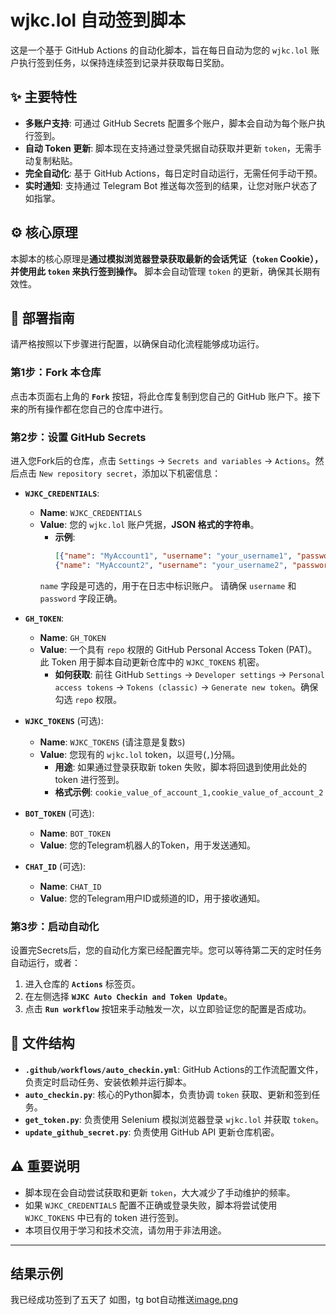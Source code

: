 # wjkc.lol 自动签到脚本

这是一个基于 GitHub Actions 的自动化脚本，旨在每日自动为您的 `wjkc.lol` 账户执行签到任务，以保持连续签到记录并获取每日奖励。

## ✨ 主要特性

- **多账户支持**: 可通过 GitHub Secrets 配置多个账户，脚本会自动为每个账户执行签到。
- **自动 Token 更新**: 脚本现在支持通过登录凭据自动获取并更新 `token`，无需手动复制粘贴。
- **完全自动化**: 基于 GitHub Actions，每日定时自动运行，无需任何手动干预。
- **实时通知**: 支持通过 Telegram Bot 推送每次签到的结果，让您对账户状态了如指掌。


## ⚙️ 核心原理

本脚本的核心原理是**通过模拟浏览器登录获取最新的会话凭证（`token` Cookie），并使用此 `token` 来执行签到操作。** 脚本会自动管理 `token` 的更新，确保其长期有效性。

## 🚀 部署指南

请严格按照以下步骤进行配置，以确保自动化流程能够成功运行。

### 第1步：Fork 本仓库

点击本页面右上角的 **`Fork`** 按钮，将此仓库复制到您自己的 GitHub 账户下。接下来的所有操作都在您自己的仓库中进行。

### 第2步：设置 GitHub Secrets

进入您Fork后的仓库，点击 `Settings` -> `Secrets and variables` -> `Actions`。然后点击 `New repository secret`，添加以下机密信息：

-   **`WJKC_CREDENTIALS`**:
    -   **Name**: `WJKC_CREDENTIALS`
    -   **Value**: 您的 `wjkc.lol` 账户凭据，**JSON 格式的字符串**。
        *   **示例**:
            ```json
            [{"name": "MyAccount1", "username": "your_username1", "password": "your_password1"}, 
            {"name": "MyAccount2", "username": "your_username2", "password": "your_password2"}]
            ```
           `name` 字段是可选的，用于在日志中标识账户。
           请确保 `username` 和 `password` 字段正确。

-   **`GH_TOKEN`**:
    -   **Name**: `GH_TOKEN`
    -   **Value**: 一个具有 `repo` 权限的 GitHub Personal Access Token (PAT)。此 Token 用于脚本自动更新仓库中的 `WJKC_TOKENS` 机密。
        *   **如何获取**: 前往 GitHub `Settings` -> `Developer settings` -> `Personal access tokens` -> `Tokens (classic)` -> `Generate new token`。确保勾选 `repo` 权限。

-   **`WJKC_TOKENS`** (可选):
    -   **Name**: `WJKC_TOKENS` (请注意是复数`S`)
    -   **Value**: 您现有的 `wjkc.lol` token，以逗号(`,`)分隔。
        *   **用途**: 如果通过登录获取新 token 失败，脚本将回退到使用此处的 token 进行签到。
        *   **格式示例**: `cookie_value_of_account_1,cookie_value_of_account_2`

-   **`BOT_TOKEN`** (可选):
    -   **Name**: `BOT_TOKEN`
    -   **Value**: 您的Telegram机器人的Token，用于发送通知。

-   **`CHAT_ID`** (可选):
    -   **Name**: `CHAT_ID`
    -   **Value**: 您的Telegram用户ID或频道的ID，用于接收通知。

### 第3步：启动自动化

设置完Secrets后，您的自动化方案已经配置完毕。您可以等待第二天的定时任务自动运行，或者：

1.  进入仓库的 **`Actions`** 标签页。
2.  在左侧选择 **`WJKC Auto Checkin and Token Update`**。
3.  点击 **`Run workflow`** 按钮来手动触发一次，以立即验证您的配置是否成功。

## 📝 文件结构

-   **`.github/workflows/auto_checkin.yml`**: GitHub Actions的工作流配置文件，负责定时启动任务、安装依赖并运行脚本。
-   **`auto_checkin.py`**: 核心的Python脚本，负责协调 `token` 获取、更新和签到任务。
-   **`get_token.py`**: 负责使用 Selenium 模拟浏览器登录 `wjkc.lol` 并获取 `token`。
-   **`update_github_secret.py`**: 负责使用 GitHub API 更新仓库机密。

## ⚠️ 重要说明

-   脚本现在会自动尝试获取和更新 `token`，大大减少了手动维护的频率。
-   如果 `WJKC_CREDENTIALS` 配置不正确或登录失败，脚本将尝试使用 `WJKC_TOKENS` 中已有的 token 进行签到。
-   本项目仅用于学习和技术交流，请勿用于非法用途。

---

## 结果示例
我已经成功签到了五天了
如图，tg bot自动推送[image.png](/屏幕截图%202025-06-17%20145816.png)
